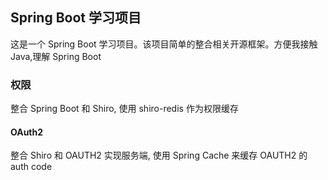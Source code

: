 ## Spring Boot 学习项目
这是一个 Spring Boot 学习项目。该项目简单的整合相关开源框架。方便我接触 Java,理解 Spring Boot
### 权限
整合 Spring Boot 和 Shiro, 使用 shiro-redis 作为权限缓存
#### OAuth2
整合 Shiro 和 OAUTH2 实现服务端, 使用 Spring Cache 来缓存 OAUTH2 的 auth code